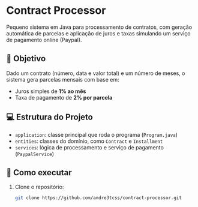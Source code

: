 # Contract Processor

Pequeno sistema em Java para processamento de contratos, com geração automática de parcelas e aplicação de juros e taxas simulando um serviço de pagamento online (Paypal).

## 📌 Objetivo

Dado um contrato (número, data e valor total) e um número de meses, o sistema gera parcelas mensais com base em:

- Juros simples de **1% ao mês**
- Taxa de pagamento de **2% por parcela**

## 💻 Estrutura do Projeto

- `application`: classe principal que roda o programa (`Program.java`)
- `entities`: classes do domínio, como `Contract` e `Installment`
- `services`: lógica de processamento e serviço de pagamento (`PaypalService`)

## 🚀 Como executar

1. Clone o repositório:
   ```bash
   git clone https://github.com/andre3tcss/contract-processor.git
